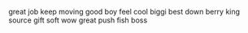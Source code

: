 great job
keep moving
good boy
feel cool
biggi
best
down
berry
king
source
gift
soft
wow
great
push
fish
boss
